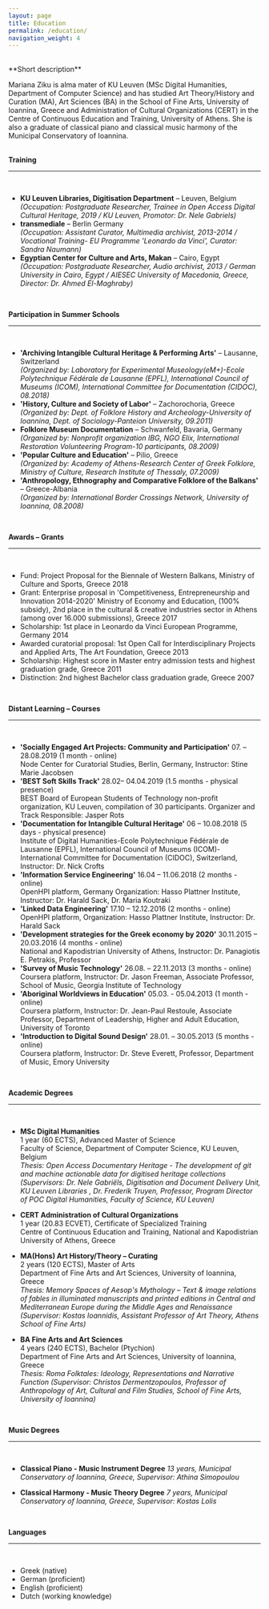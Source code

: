 ```yaml
---
layout: page
title: Education
permalink: /education/
navigation_weight: 4
---
```



<br/>
**Short description**

Mariana Ziku is alma mater of KU Leuven (MSc Digital Humanities, Department of Computer Science) and has studied Art Theory/History and Curation (MA), Art Sciences (BA) in the School of Fine Arts, University of Ioannina, Greece and Administration of Cultural Organizations (CERT) in the Centre of Continuous Education and Training, University of Athens. She is also a graduate of classical piano and classical music harmony of the Municipal Conservatory of Ioannina.
<br/>
<br/>

**Training**  

---
<br>

- **KU Leuven Libraries, Digitisation Department** – Leuven, Belgium  
*(Occupation: Postgraduate Researcher, Trainee in Open Access Digital Cultural Heritage, 2019 / KU Leuven, Promotor: Dr. Nele Gabriels)*
- **transmediale** – Berlin Germany  
*(Occupation: Assistant Curator, Multimedia archivist, 2013-2014 / Vocational Training- EU Programme 'Leonardo da Vinci', Curator: Sandra Naumann)*
- **Egyptian Center for Culture and Arts, Makan** – Cairo, Egypt  
*(Occupation: Postgraduate Researcher, Audio archivist, 2013 / German University in Cairo, Egypt / AIESEC University of Macedonia, Greece, Director: Dr. Ahmed El-Maghraby)*

<br/>

**Participation in Summer Schools**  

---  
<br/>

- **'Archiving Intangible Cultural Heritage & Performing Arts'** – Lausanne, Switzerland  
*(Organized by: Laboratory for Experimental Museology(eM+)-Ecole Polytechnique Fédérale de Lausanne (EPFL), International Council of Museums (ICOM), International Committee for Documentation (CIDOC), 08.2018)*
- **'History, Culture and Society of Labor'** – Zachorochoria, Greece  
*(Organized by: Dept. of Folklore History and Archeology-University of Ioannina, Dept. of Sociology-Panteion University, 09.2011)*
- **Folklore Museum Documentation** – Schwanfeld, Bavaria, Germany  
*(Organized by: Νonprofit organization IBG, NGO Elix, International Restoration Volunteering Program-10 participants, 08.2009)*
- **'Popular Culture and Education'** – Pilio, Greece  
*(Organized by: Academy of Athens-Research Center of Greek Folklore, Ministry of Culture, Research Institute of Thessaly, 07.2009)*
- **'Anthropology, Ethnography and Comparative Folklore of the Balkans'** – Greece-Albania  
*(Organized by: International Border Crossings Network, University of Ioannina, 08.2008)*

<br/>

**Awards – Grants**  

---  
<br/>

- Fund: Project Proposal for the Biennale of Western Balkans, Ministry of Culture and Sports, Greece 2018
- Grant: Enterprise proposal in 'Competitiveness, Entrepreneurship and Innovation 2014-2020' Ministry of Economy and 	Education, (100% subsidy), 2nd place in the cultural & creative industries sector in Athens (among over 16.000 	submissions), Greece 2017
- Scholarship: 1st place in Leonardo da Vinci European Programme, Germany 2014
- Awarded curatorial proposal: 1st Open Call for Interdisciplinary Projects and Applied Arts, The Art Foundation, Greece 2013
- Scholarship: Highest score in Master entry admission tests and highest graduation grade, Greece 2011
- Distinction: 2nd highest Bachelor class graduation grade, Greece 2007

<br/>

**Distant Learning – Courses**  

---  
<br/>

- **'Socially Engaged Art Projects: Community and Participation'** 07. – 28.08.2019 (1 month - online)  
Node Center for Curatorial Studies, Berlin, Germany, Instructor: Stine Marie Jacobsen
- **'BEST Soft Skills Track'** 28.02– 04.04.2019 (1.5 months - physical presence)  
BEST Board of European Students of Technology non-profit organization, KU Leuven, compilation of 30 participants.
Organizer and Track Responsible: Jasper Rots
- **'Documentation for Intangible Cultural Heritage'** 06 – 10.08.2018 (5 days - physical presence)  
Institute of Digital Humanities-Ecole Polytechnique Fédérale de Lausanne (EPFL), International Council of Museums (ICOM)-International Committee for Documentation (CIDOC), Switzerland, Instructor: Dr. Nick Crofts
- **'Information Service Engineering'** 16.04 – 11.06.2018 (2 months - online)  
OpenHPI platform, Germany Organization: Hasso Plattner Institute, Instructor: Dr. Harald Sack, Dr. Maria Koutraki
- **'Linked Data Engineering'** 17.10 – 12.12.2016 (2 months - online)  
OpenHPI platform, Organization: Hasso Plattner Institute, Instructor: Dr. Harald Sack
- **'Development strategies for the Greek economy by 2020'**  30.11.2015 – 20.03.2016 (4 months - online)  
National and Kapodistrian University of Athens, Instructor: Dr. Panagiotis E. Petrakis, Professor
- **'Survey of Music Technology'** 26.08. – 22.11.2013 (3 months - online)  
Coursera platform, Instructor: Dr. Jason Freeman, Associate Professor, School of Music, Georgia Institute of Technology
- **'Aboriginal Worldviews in Education'** 05.03. - 05.04.2013 (1 month - online)  
Coursera platform, Instructor: Dr. Jean-Paul Restoule, Associate Professor, Department of Leadership, Higher and Adult Education, University of Toronto
- **'Introduction to Digital Sound Design'** 28.01. – 30.05.2013 (5 months - online)  
Coursera platform, Instructor: Dr. Steve Everett, Professor, Department of Music, Emory University

<br/>

**Academic Degrees**  

---  
<br/>

- **MSc Digital Humanities**  
1 year (60 ECTS), Advanced Master of Science  
Faculty of Science, Department of Computer Science, KU Leuven, Belgium  
*Thesis: Open Access Documentary Heritage - The development of git and machine actionable data for digitised heritage collections (Supervisors: Dr. Nele Gabriëls, Digitisation and Document Delivery Unit, KU Leuven Libraries , Dr. Frederik Truyen, Professor, Program Director of POC Digital Humanities, Faculty of Science, KU Leuven)*

- **CERT Administration of Cultural Organizations**  
1 year (20.83 ECVET), Certificate of Specialized Training  
Centre of Continuous Education and Training, National and Kapodistrian University of Athens, Greece

- **MA(Hons) Art History/Theory – Curating**  
2 years (120 ECTS), Master of Arts  
Department of Fine Arts and Art Sciences, University of Ioannina, Greece  
*Thesis: Memory Spaces of Aesop's Mythology – Text & image relations of fables in illuminated manuscripts
and printed editions in Central and Mediterranean Europe during the Middle Ages and Renaissance
(Supervisor: Kostas Ioannidis, Assistant Professor of Art Theory, Athens School of Fine Arts)*

- **BA Fine Arts and Art Sciences**  
4 years (240 ECTS), Bachelor (Ptychion)  
Department of Fine Arts and Art Sciences, University of Ioannina, Greece  
*Thesis: Roma Folktales: Ideology, Representations and Narrative Function (Supervisor: Christos Dermentzopoulos, Professor of Anthropology of Art, Cultural and Film Studies, School of Fine Arts, University of Ioannina)*

<br/>

**Music Degrees**  

---  
<br/>

- **Classical Piano - Music Instrument Degree**
*13 years, Municipal Conservatory of Ioannina, Greece, Supervisor: Athina Simopoulou*

- **Classical Harmony - Music Theory Degree**
*7 years, Municipal Conservatory of Ioannina, Greece, Supervisor: Kostas Lolis*


<br/>

**Languages** 

---  
<br/>

- Greek (native)
- German (proficient)
- English (proficient)
- Dutch (working knowledge) 

<br/>
